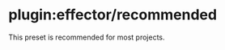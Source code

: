 # plugin:effector/recommended

This preset is recommended for most projects.

<!--@include: ./__recommended.md-->
